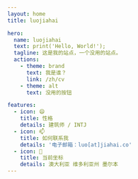```yaml
---
layout: home
title: luojiahai

hero:
  name: luojiahai
  text: print('Hello, World!');
  tagline: 这是我的站点，一个没用的站点。
  actions:
    - theme: brand
      text: 我是谁？
      link: /zh/cv
    - theme: alt
      text: 没用的按钮

features:
  - icon: 😄
    title: 性格
    details: 建筑师 / INTJ
  - icon: 📫
    title: 如何联系我
    details: '电子邮箱：luo[at]jiahai.co'
  - icon: 📍
    title: 当前坐标
    details: 澳大利亚 维多利亚州 墨尔本
---
```

